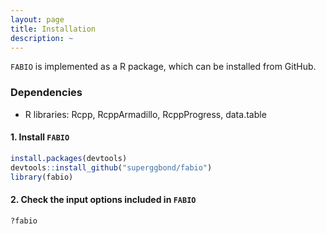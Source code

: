 ```yaml
---
layout: page
title: Installation
description: ~
---
```


`FABIO` is implemented as a R package, which can be installed from GitHub.

### Dependencies 
* R libraries: Rcpp, RcppArmadillo, RcppProgress, data.table

#### 1. Install `FABIO`
```r
install.packages(devtools)
devtools::install_github("superggbond/fabio")
library(fabio)
```
#### 2. Check the input options included in `FABIO`
```r
?fabio
```
